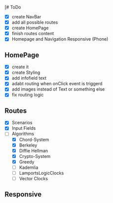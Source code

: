 [# ToDo
- [X] create NavBar
- [X] add all possible routes
- [X] create HomePage
- [X] finish routes content
- [X] Homepage and Navigation Responsive (Phone)

## HomePage
- [X] create it
- [X] create Styling
- [X] add infofield text
- [X] adabt routing when onClick event is triggerd
- [X] add images instead of Text or something else
- [X] fix routing logic

## Routes
- [X] Scenarios
- [X] Input Fields
- [ ] Algorithms
  - [X] Chord-System
  - [X] Berkeley
  - [X] Diffie Hellman
  - [X] Crypto-System
  - [X] Greedy
  - [ ] Kademlia
  - [ ] LamportsLogicClocks
  - [ ] Vector Clocks

## Responsive
